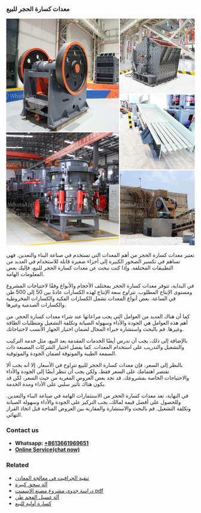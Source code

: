 <h3>معدات كسارة الحجر للبيع</h3><img src='1701854262.jpg' alt=''><p>تعتبر معدات كسارة الحجر من أهم المعدات التي تستخدم في صناعة البناء والتعدين. فهي تساهم في تكسير الصخور الكبيرة إلى أجزاء صغيرة قابلة للاستخدام في العديد من التطبيقات المختلفة. وإذا كنت تبحث عن معدات كسارة الحجر للبيع، فإليك بعض المعلومات الهامة.</p><p>في البداية، تتوفر معدات كسارة الحجر بمختلف الأحجام والأنواع وفقًا لاحتياجات المشروع ومستوى الإنتاج المطلوب. تتراوح سعة الإنتاج لهذه الكسارات عادةً بين 50 إلى 500 طن في الساعة. بعض أنواع المعدات تشمل الكسارات الفكية والكسارات المخروطية والكسارات الصدمية وغيرها.</p><p>كما أن هناك العديد من العوامل التي يجب مراعاتها عند شراء معدات كسارة الحجر. من أهم هذه العوامل هي الجودة والأداء وسهولة الصيانة وتكلفة التشغيل ومتطلبات الطاقة وغيرها. قم بالبحث واستشارة خبراء المجال لضمان اختيار الجهاز الأنسب لاحتياجاتك.</p><p>بالإضافة إلى ذلك، يجب أن تدرس أيضًا الخدمات المقدمة بعد البيع، مثل خدمة التركيب والتشغيل والتدريب على استخدام المعدات. كما يفضل اختيار الشركات المصنعة ذات السمعة الطيبة والموثوقة لضمان الجودة والموثوقية.</p><p>بالنظر إلى السعر، فإن معدات كسارة الحجر للبيع تتراوح في الأسعار. إلا أنه يجب ألا تقتصر اهتمامك على السعر فقط، ولكن يجب أن تنظر أيضًا إلى الجودة والأداء والاحتياجات الخاصة بمشروعك. قد تجد بعض العروض المغرية من حيث السعر، لكن قد يكون هناك تأثير سلبي على الأداء ومدة الخدمة.</p><p>في النهاية، تعد معدات كسارة الحجر من الاستثمارات الهامة في صناعة البناء والتعدين. وللحصول على أفضل قيمة لمالك، يجب التركيز على الجودة والأداء وسهولة الصيانة وتكلفة التشغيل. قم بالبحث والاستشارة والمقارنة بين العروض المتاحة قبل اتخاذ القرار النهائي.</p><h3>Contact us</h3><ul><li><strong>Whatsapp:&nbsp;<a href="https://wa.me/8613661969651">+8613661969651</a></strong></li><li><a href="https://swt.shibang-china.com/?git&amp;zhl&amp;معدات كسارة الحجر للبيع"><strong>Online Service(chat now)</strong></a></li></ul><h3>Related</h3><ul><li><a href='تنقية الجرافيت في معالجة المعادن.md'>تنقية الجرافيت في معالجة المعادن</a></li><li><a href='آلة سحق كبيرة.md'>آلة سحق كبيرة</a></li><li><a href='دراسة جدوى مشروع مصنع الإسمنت pdf.md'>دراسة جدوى مشروع مصنع الإسمنت pdf</a></li><li><a href='آلة غسيل الفحم طن.md'>آلة غسيل الفحم طن</a></li><li><a href='كسارة أولية للبيع.md'>كسارة أولية للبيع</a></li></ul>